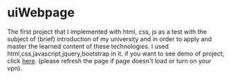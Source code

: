 # uiWebpage
 The first project that I implemented with html, css, js as a test with the subject of (brief) introduction of my university and in order to apply and master the learned content of these technologies. I used html,css,javascript,jquery,bootstrap in it.
if you want to see demo of project, click [here](https://). (please refresh the page if page doesn't load or turn on your vpn).
